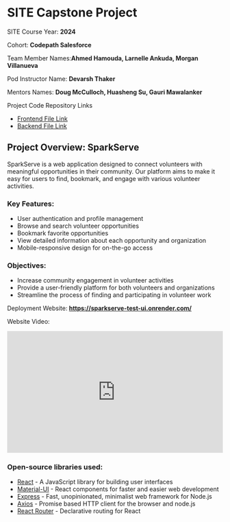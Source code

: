 
# SITE Capstone Project

SITE Course Year: **2024**

Cohort: **Codepath Salesforce**

Team Member Names:**Ahmed Hamouda, Larnelle Ankuda, Morgan Villanueva**

Pod Instructor Name: **Devarsh Thaker** 

Mentors Names: **Doug McCulloch, Huasheng Su, Gauri Mawalanker**

Project Code Repository Links

* [Frontend File Link](https://github.com/FTL-Pod-D-Capstone/Project/tree/main/SparkServe/sparkServe-ui)
* [Backend File Link](https://github.com/FTL-Pod-D-Capstone/Project/tree/main/SparkServe/sparkServe-api)

## Project Overview: SparkServe

SparkServe is a web application designed to connect volunteers with meaningful opportunities in their community. Our platform aims to make it easy for users to find, bookmark, and engage with various volunteer activities.

### Key Features:
- User authentication and profile management
- Browse and search volunteer opportunities
- Bookmark favorite opportunities
- View detailed information about each opportunity and organization
- Mobile-responsive design for on-the-go access

### Objectives:
- Increase community engagement in volunteer activities
- Provide a user-friendly platform for both volunteers and organizations
- Streamline the process of finding and participating in volunteer work

Deployment Website: **https://sparkserve-test-ui.onrender.com/**

Website Video: <div style="position: relative; padding-bottom: 56.25%; height: 0;"><iframe src="https://www.loom.com/embed/d4786d9a455b4dee9b507d65e17a96d7?sid=39609f86-36df-4336-8624-4b306dc0635e" frameborder="0" webkitallowfullscreen mozallowfullscreen allowfullscreen style="position: absolute; top: 0; left: 0; width: 100%; height: 100%;"></iframe></div>

### Open-source libraries used:
- [React](https://reactjs.org/) - A JavaScript library for building user interfaces
- [Material-UI](https://mui.com/) - React components for faster and easier web development
- [Express](https://expressjs.com/) - Fast, unopinionated, minimalist web framework for Node.js
- [Axios](https://axios-http.com/) - Promise based HTTP client for the browser and node.js
- [React Router](https://reactrouter.com/) - Declarative routing for React
